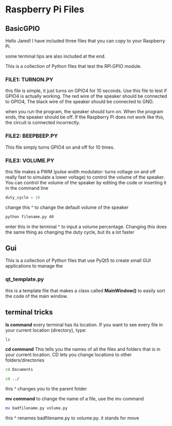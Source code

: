 # Raspberry Pi Files

## BasicGPIO
Hello Jared! 
I have included three files that you can copy to your Raspberry Pi.

some terminal tips are also included at the end.

This is a collection of Python files that test the RPi.GPIO module. 

### FILE1: TURNON.PY

this file is simple, it just turns on GPIO4 for 10 seconds. Use this file to test if GPIO4 is actually working.
The red wire of the speaker should be connected to GPIO4, The black wire of the speaker should be connected to GND.

when you run the program, the speaker should turn on. When the program ends, the speaker should be off. If the Raspberry Pi does not work like this, the circuit is connected incorrectly.

### FILE2: BEEPBEEP.PY

This file simply turns GPIO4 on and off for 10 times.

### FILE3: VOLUME.PY

this file makes a PWM (pulse width modulator: turns voltage on and off really fast to simulate a lower voltage) to control the volume of the speaker.
You can control the volume of the speaker by editing the code or inserting it in the command line

```python
duty_cycle = 10
```

change this ^ to change the default volume of the speaker

```bash
python filename.py 40
```

enter this in the terminal ^ to input a volume percentage. Changing this does the same thing as changing the duty cycle, but its a lot faster

## Gui

This is a collection of Python files that use PyQt5 to create small GUI applications to manage the

### qt_template.py

this is a template file that makes a class called __MainWindow()__ to easily sort the code of the main window.

## terminal tricks

__ls command__
every terminal has its location. If you want to see every file in your current location (directory), type: 

```bash
ls
```

__cd command__
This tells you the names of all the files and folders that is in your current location. 
CD lets you change locations to other folders/directories

```bash
cd Documents
```

```bash
cd ../
```

this ^ changes you to the parent folder

__mv command__
to change the name of a file, use the mv command

```bash
mv badfilename.py volume.py
```

this ^ renames badfilename.py to volume.py. it stands for move
